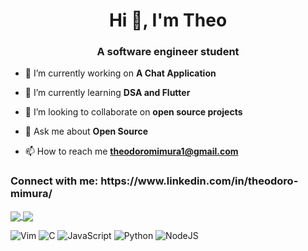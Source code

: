 <h1 align="center">Hi 👋, I'm Theo</h1>
<h3 align="center">A software engineer student</h3>

- 🔭 I’m currently working on **A Chat Application**

- 🌱 I’m currently learning **DSA and Flutter**

- 👯 I’m looking to collaborate on **open source projects**

- 💬 Ask me about **Open Source**

- 📫 How to reach me **theodoromimura1@gmail.com**

<h3 align="left">Connect with me: https://www.linkedin.com/in/theodoro-mimura/</h3>
<p align="left">
</p>

<a href="https://github.com/anuraghazra/github-readme-stats">
  <img align="center" src="https://github-readme-stats.vercel.app/api?username=theomeme&show_icons=true&theme=dark" />
</a>
<a href="https://github.com/anuraghazra/github-readme-stats">
  <img align="center" src="https://github-readme-stats.vercel.app/api/top-langs/?username=theomeme" />
</a>

![Vim](https://img.shields.io/badge/VIM-%2311AB00.svg?style=for-the-badge&logo=vim&logoColor=white)
![C](https://img.shields.io/badge/c-%2300599C.svg?style=for-the-badge&logo=c&logoColor=white)
![JavaScript](https://img.shields.io/badge/javascript-%23323330.svg?style=for-the-badge&logo=javascript&logoColor=%23F7DF1E)
![Python](https://img.shields.io/badge/python-3670A0?style=for-the-badge&logo=python&logoColor=ffdd54)
![NodeJS](https://img.shields.io/badge/node.js-6DA55F?style=for-the-badge&logo=node.js&logoColor=white)

